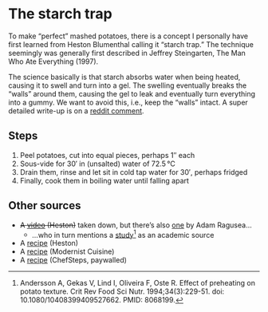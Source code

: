 #  The starch trap

To make “perfect” mashed potatoes, there is a concept I personally have first learned from Heston Blumenthal calling it “starch trap.” The technique seemingly was generally first described in Jeffrey Steingarten, The Man Who Ate Everything (1997).

The science basically is that starch absorbs water when being heated, causing it to swell and turn into a gel. The swelling eventually breaks the “walls” around them, causing the gel to leak and eventually turn everything into a gummy. We want to avoid this, i.e., keep the “walls” intact.
A super detailed write-up is on a [reddit comment](https://www.reddit.com/r/AskCulinary/comments/hqyea7/comment/fy0z5w9/).


## Steps

1. Peel potatoes, cut into equal pieces, perhaps 1″ each
2. Sous-vide for 30′ in (unsalted) water of 72.5&#x202F;°C
3. Drain them, rinse and let sit in cold tap water for 30′, perhaps fridged
4. Finally, cook them in boiling water until falling apart

## Other sources

* ~~A [video](https://www.youtube.com/watch?v=PUgM9cOeONs) (Heston)~~ taken down, but there’s also [one](https://www.youtube.com/watch?v=NYDyobSRmw8) by Adam Ragusea…
  * …who in turn mentions a [study](https://pubmed.ncbi.nlm.nih.gov/8068199/)[^1] as an academic source
* A [recipe](https://www.sbs.com.au/food/recipe/heston-blumenthals-perfect-mash/wuspvsi5u) (Heston)
* A [recipe](https://modernistcuisine.com/mc/a-very-sous-vide-thanksgiving-with-modernist-cuisine/) (Modernist Cuisine)
* A [recipe](https://www.chefsteps.com/activities/pomme-puree) (ChefSteps, paywalled)

[^1]: Andersson A, Gekas V, Lind I, Oliveira F, Oste R. Effect of preheating on potato texture. Crit Rev Food Sci Nutr. 1994;34(3):229-51. doi: 10.1080/10408399409527662. PMID: 8068199.

